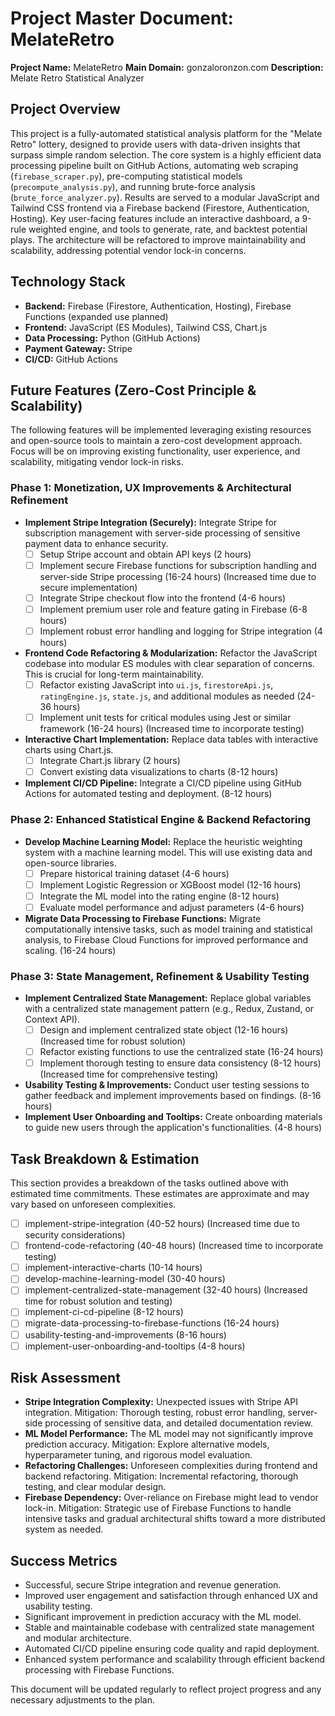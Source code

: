 # Project Master Document: MelateRetro

**Project Name:** MelateRetro
**Main Domain:** gonzaloronzon.com
**Description:** Melate Retro Statistical Analyzer

## Project Overview

This project is a fully-automated statistical analysis platform for the "Melate Retro" lottery, designed to provide users with data-driven insights that surpass simple random selection. The core system is a highly efficient data processing pipeline built on GitHub Actions, automating web scraping (`firebase_scraper.py`), pre-computing statistical models (`precompute_analysis.py`), and running brute-force analysis (`brute_force_analyzer.py`). Results are served to a modular JavaScript and Tailwind CSS frontend via a Firebase backend (Firestore, Authentication, Hosting). Key user-facing features include an interactive dashboard, a 9-rule weighted engine, and tools to generate, rate, and backtest potential plays. The architecture will be refactored to improve maintainability and scalability, addressing potential vendor lock-in concerns.

## Technology Stack

- **Backend:** Firebase (Firestore, Authentication, Hosting), Firebase Functions (expanded use planned)
- **Frontend:** JavaScript (ES Modules), Tailwind CSS, Chart.js
- **Data Processing:** Python (GitHub Actions)
- **Payment Gateway:** Stripe
- **CI/CD:** GitHub Actions

## Future Features (Zero-Cost Principle & Scalability)

The following features will be implemented leveraging existing resources and open-source tools to maintain a zero-cost development approach. Focus will be on improving existing functionality, user experience, and scalability, mitigating vendor lock-in risks.

### Phase 1: Monetization, UX Improvements & Architectural Refinement

- **Implement Stripe Integration (Securely):** Integrate Stripe for subscription management with server-side processing of sensitive payment data to enhance security.
  - [ ] Setup Stripe account and obtain API keys (2 hours)
  - [ ] Implement secure Firebase functions for subscription handling and server-side Stripe processing (16-24 hours) (Increased time due to secure implementation)
  - [ ] Integrate Stripe checkout flow into the frontend (4-6 hours)
  - [ ] Implement premium user role and feature gating in Firebase (6-8 hours)
  - [ ] Implement robust error handling and logging for Stripe integration (4 hours)

- **Frontend Code Refactoring & Modularization:** Refactor the JavaScript codebase into modular ES modules with clear separation of concerns. This is crucial for long-term maintainability.
  - [ ] Refactor existing JavaScript into `ui.js`, `firestoreApi.js`, `ratingEngine.js`, `state.js`, and additional modules as needed (24-36 hours)
  - [ ] Implement unit tests for critical modules using Jest or similar framework (16-24 hours) (Increased time to incorporate testing)

- **Interactive Chart Implementation:** Replace data tables with interactive charts using Chart.js.
  - [ ] Integrate Chart.js library (2 hours)
  - [ ] Convert existing data visualizations to charts (8-12 hours)

- **Implement CI/CD Pipeline:** Integrate a CI/CD pipeline using GitHub Actions for automated testing and deployment. (8-12 hours)

### Phase 2: Enhanced Statistical Engine & Backend Refactoring

- **Develop Machine Learning Model:** Replace the heuristic weighting system with a machine learning model. This will use existing data and open-source libraries.
  - [ ] Prepare historical training dataset (4-6 hours)
  - [ ] Implement Logistic Regression or XGBoost model (12-16 hours)
  - [ ] Integrate the ML model into the rating engine (8-12 hours)
  - [ ] Evaluate model performance and adjust parameters (4-6 hours)

- **Migrate Data Processing to Firebase Functions:** Migrate computationally intensive tasks, such as model training and statistical analysis, to Firebase Cloud Functions for improved performance and scaling. (16-24 hours)

### Phase 3: State Management, Refinement & Usability Testing

- **Implement Centralized State Management:** Replace global variables with a centralized state management pattern (e.g., Redux, Zustand, or Context API).
  - [ ] Design and implement centralized state object (12-16 hours) (Increased time for robust solution)
  - [ ] Refactor existing functions to use the centralized state (16-24 hours)
  - [ ] Implement thorough testing to ensure data consistency (8-12 hours) (Increased time for comprehensive testing)

- **Usability Testing & Improvements:** Conduct user testing sessions to gather feedback and implement improvements based on findings. (8-16 hours)
- **Implement User Onboarding and Tooltips:** Create onboarding materials to guide new users through the application's functionalities. (4-8 hours)

## Task Breakdown & Estimation

This section provides a breakdown of the tasks outlined above with estimated time commitments. These estimates are approximate and may vary based on unforeseen complexities.

- [ ] implement-stripe-integration (40-52 hours) (Increased time due to security considerations)
- [ ] frontend-code-refactoring (40-48 hours) (Increased time to incorporate testing)
- [ ] implement-interactive-charts (10-14 hours)
- [ ] develop-machine-learning-model (30-40 hours)
- [ ] implement-centralized-state-management (32-40 hours) (Increased time for robust solution and testing)
- [ ] implement-ci-cd-pipeline (8-12 hours)
- [ ] migrate-data-processing-to-firebase-functions (16-24 hours)
- [ ] usability-testing-and-improvements (8-16 hours)
- [ ] implement-user-onboarding-and-tooltips (4-8 hours)

## Risk Assessment

- **Stripe Integration Complexity:** Unexpected issues with Stripe API integration. Mitigation: Thorough testing, robust error handling, server-side processing of sensitive data, and detailed documentation review.
- **ML Model Performance:** The ML model may not significantly improve prediction accuracy. Mitigation: Explore alternative models, hyperparameter tuning, and rigorous model evaluation.
- **Refactoring Challenges:** Unforeseen complexities during frontend and backend refactoring. Mitigation: Incremental refactoring, thorough testing, and clear modular design.
- **Firebase Dependency:** Over-reliance on Firebase might lead to vendor lock-in. Mitigation: Strategic use of Firebase Functions to handle intensive tasks and gradual architectural shifts toward a more distributed system as needed.

## Success Metrics

- Successful, secure Stripe integration and revenue generation.
- Improved user engagement and satisfaction through enhanced UX and usability testing.
- Significant improvement in prediction accuracy with the ML model.
- Stable and maintainable codebase with centralized state management and modular architecture.
- Automated CI/CD pipeline ensuring code quality and rapid deployment.
- Enhanced system performance and scalability through efficient backend processing with Firebase Functions.

This document will be updated regularly to reflect project progress and any necessary adjustments to the plan.
